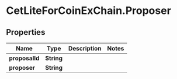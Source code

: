 # CetLiteForCoinExChain.Proposer

## Properties
Name | Type | Description | Notes
------------ | ------------- | ------------- | -------------
**proposalId** | **String** |  | 
**proposer** | **String** |  | 
